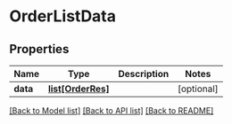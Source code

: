 # OrderListData

## Properties
Name | Type | Description | Notes
------------ | ------------- | ------------- | -------------
**data** | [**list[OrderRes]**](OrderRes.md) |  | [optional] 

[[Back to Model list]](../README.md#documentation-for-models) [[Back to API list]](../README.md#documentation-for-api-endpoints) [[Back to README]](../README.md)


